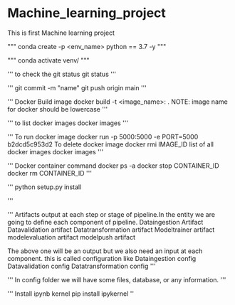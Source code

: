 # Machine_learning_project
This is first Machine learning project

"""
conda create -p <env_name> python == 3.7 -y
"""

"""
conda activate venv/
"""

'''
to check the git status
git status
'''

'''
git commit -m "name"
git push origin main
'''

'''
Docker Build image
docker build -t <image_name>:<tagname> .
NOTE: image name for docker should be lowercase
'''


'''
to list docker images
docker images
'''

'''
To run docker image
docker run -p 5000:5000 -e PORT=5000 b2dcd5c953d2
To delete docker image
docker rmi IMAGE_ID
list of all docker images
docker images
'''

'''
Docker container command
docker ps -a 
docker stop CONTAINER_ID
docker rm CONTAINER_ID
'''

'''
python setup.py install

'''

'''
Artifacts output at each  step or stage of pipeline.In the entity we are going to define each component of pipeline.
Dataingestion Artifact
Datavalidation artifact
Datatransformation artifact
Modeltrainer artifact
modelevaluation artifact
modelpush artifact

The above one will be an output but we also need an input at each component. this is called configuration like
Dataingestion config
Datavalidation config
Datatransformation config
'''

'''
In config folder we will have some files, database, or any information.
'''

'''
Install ipynb kernel
pip install ipykernel
''